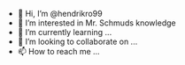 - 👋 Hi, I’m @hendrikro99
- 👀 I’m interested in Mr. Schmuds knowledge
- 🌱 I’m currently learning ...
- 💞️ I’m looking to collaborate on ...
- 📫 How to reach me ...

<!---
hendrikro99/hendrikro99 is a ✨ special ✨ repository because its `README.md` (this file) appears on your GitHub profile.
You can click the Preview link to take a look at your changes.
--->
